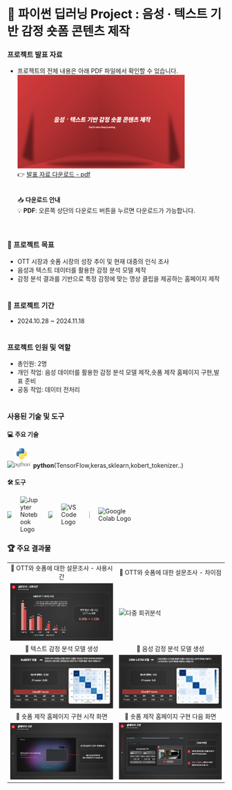 # 🌟 파이썬 딥러닝 Project : 음성 · 텍스트 기반 감정 숏폼 콘텐츠 제작

### 프로젝트 발표 자료
- 프로젝트의 전체 내용은 아래 PDF 파일에서 확인할 수 있습니다.<br>
[<img src="portfolio5.png" width="387px" alt="파이썬 딥러닝 포트폴리오">](파이썬딥러닝포트폴리오.pdf)</br>
  👉 [발표 자료 다운로드 - pdf](https://github.com/Kim-Jun-Hee/project5/blob/main/파이썬딥러닝포트폴리오.pdf)  
<br></br>
📥 **다운로드 안내**  
💡 **PDF**: 오른쪽 상단의 다운로드 버튼을 누르면 다운로드가 가능합니다.  
<br></br>

### 📂 프로젝트 목표
- OTT 시장과 숏폼 시장의 성장 추이 및 현재 대중의 인식 조사
- 음성과 텍스트 데이터를 활용한 감정 분석 모델 제작
- 감정 분석 결과를 기반으로 특정 감정에 맞는 영상 클립을 제공하는 홈페이지 제작
<br></br>

### 📅 프로젝트 기간
- 2024.10.28 ~ 2024.11.18
<br></br>

### 프로젝트 인원 및 역할
- 총인원: 2명
- 개인 작업: 음성 데이터를 활용한 감정 분석 모델 제작,숏폼 제작 홈페이지 구현,발표 준비
- 공동 작업: 데이터 전처리
<br></br>

### 사용된 기술 및 도구

#### 💻 주요 기술
<img src="https://dummyimage.com/10x1/ffffff/ffffff" width="10"/><img src="python-logo.png" alt="SQL" width="40"/> **python**(TensorFlow,keras,sklearn,kobert_tokenizer..)

#### 🛠️ 도구 
<div style="display: flex; align-items: center; gap: 20px;">
  <img src="https://dummyimage.com/10x1/ffffff/ffffff" width="10"/>
  <img src="https://jupyter.org/assets/homepage/main-logo.svg" alt="Jupyter Notebook Logo" width="45" style="display: block;">
  <img src="https://dummyimage.com/10x1/ffffff/ffffff" width="10"/>
  <img src="https://code.visualstudio.com/assets/images/code-stable.png" alt="VS Code Logo" width="45">
  <img src="https://dummyimage.com/10x1/ffffff/ffffff" width="1"/>
  <img src="https://upload.wikimedia.org/wikipedia/commons/thumb/d/d0/Google_Colaboratory_SVG_Logo.svg/1200px-Google_Colaboratory_SVG_Logo.svg.png" alt="Google Colab Logo" width="85">
</div>


### 🏆 주요 결과물
<table>
  <tr>
    <td align="center">🌟 OTT와 숏폼에 대한 설문조사 - 사용시간</td>
    <td align="center">🌟 OTT와 숏폼에 대한 설문조사 - 차이점</td>
  </tr>
  <tr>
    <td>
      <img src="usetime.png" alt="상관관계" width="500">
    </td>
    <td>
      <img src="diff.png" alt="다중 회귀분석" width="500">
    </td>
  </tr>
  <tr>
    <td align="center">🌟 텍스트 감정 분석 모델 생성</td>
    <td align="center">🌟 음성 감정 분석 모델 생성</td>
  </tr>
  <tr>
    <td>
      <img src="text.png" alt="텍스트" width="500">
    </td>
    <td>
      <img src="sound.png" alt="음성" width="500">
    </td>
  </tr>
  <tr>
    <td align="center">🌟 숏폼 제작 홈페이지 구현 시작 화면</td>
    <td align="center">🌟 숏폼 제작 홈페이지 구현 다음 화면</td>
  </tr>
  <tr>
    <td>
      <img src="home1.png" alt="명절" width="500">
    </td>
    <td>
      <img src="home2.png" alt="오배송" width="500">
    </td>
  </tr>
</table>
